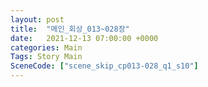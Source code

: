 ```yaml
---
layout: post
title:  "메인_회상_013~028장"
date:   2021-12-13 07:00:00 +0000
categories: Main
Tags: Story Main
SceneCode: ["scene_skip_cp013-028_q1_s10"]
---
```


